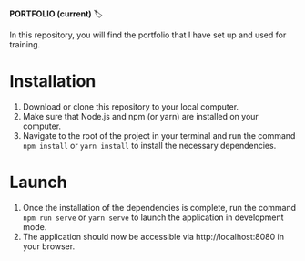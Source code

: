 **PORTFOLIO (current)** 🏷️

In this repository, you will find the portfolio that I have set up and used for training.

# Installation


1. Download or clone this repository to your local computer.
2. Make sure that Node.js and npm (or yarn) are installed on your computer.
3. Navigate to the root of the project in your terminal and run the command `npm install` or `yarn install` to install the necessary dependencies.

# Launch

1. Once the installation of the dependencies is complete, run the command `npm run serve` or `yarn serve` to launch the application in development mode.
2. The application should now be accessible via http://localhost:8080 in your browser.
